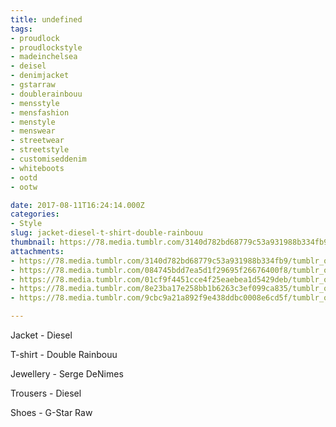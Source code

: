 ```yaml
---
title: undefined
tags:
- proudlock
- proudlockstyle
- madeinchelsea
- deisel
- denimjacket
- gstarraw
- doublerainbouu
- mensstyle
- mensfashion
- menstyle
- menswear
- streetwear
- streetstyle
- customiseddenim
- whiteboots
- ootd
- ootw

date: 2017-08-11T16:24:14.000Z
categories:
- Style
slug: jacket-diesel-t-shirt-double-rainbouu
thumbnail: https://78.media.tumblr.com/3140d782bd68779c53a931988b334fb9/tumblr_ouiz4vSIHT1rhrm24o1_1280.jpg
attachments:
- https://78.media.tumblr.com/3140d782bd68779c53a931988b334fb9/tumblr_ouiz4vSIHT1rhrm24o1_1280.jpg
- https://78.media.tumblr.com/084745bdd7ea5d1f29695f26676400f8/tumblr_ouiz4vSIHT1rhrm24o2_1280.jpg
- https://78.media.tumblr.com/01cf9f4451cce4f25eaebea1d5429deb/tumblr_ouiz4vSIHT1rhrm24o3_1280.jpg
- https://78.media.tumblr.com/8e23ba17e258bb1b6263c3ef099ca835/tumblr_ouiz4vSIHT1rhrm24o4_1280.jpg
- https://78.media.tumblr.com/9cbc9a21a892f9e438ddbc0008e6cd5f/tumblr_ouiz4vSIHT1rhrm24o5_1280.jpg

---
```


Jacket - Diesel 

  T-shirt - Double Rainbouu 

  Jewellery - Serge DeNimes 

  Trousers - Diesel 

  Shoes - G-Star Raw

